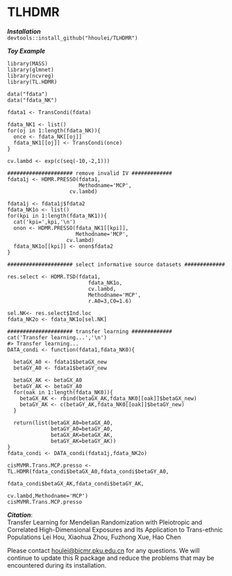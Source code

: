 # TLHDMR

***Installation***  
`devtools::install_github("hhoulei/TLHDMR")`  

***Toy Example***  

`library(MASS)`  
`library(glmnet)`    
`library(ncvreg)`  
`library(TL.HDMR)`  

`data("fdata")`  
`data("fdata_NK")`  

`fdata1 <- TransCondi(fdata)`  

`fdata_NK1 <- list()`  
`for(oj in 1:length(fdata_NK)){`  
`  once <- fdata_NK[[oj]]`  
`  fdata_NK1[[oj]] <- TransCondi(once)`  
`}`  

`cv.lambd <- exp(c(seq(-10,-2,1)))`  

`##################### remove invalid IV #############`  
`fdata1j <- HDMR.PRESSO(fdata1,`  
`                       Methodname='MCP',`  
`                    cv.lambd)`  

`fdata1j <- fdata1j$fdata2`  
`fdata_NK1o <- list()`  
`for(kpi in 1:length(fdata_NK1)){`  
`  cat('kpi=',kpi,'\n')`  
`  onon <- HDMR.PRESSO(fdata_NK1[[kpi]],`  
`                      Methodname='MCP',`  
`                   cv.lambd)`  
`  fdata_NK1o[[kpi]] <- onon$fdata2`  
`}`  

`##################### select informative source datasets #############`  

`res.select <- HDMR.TSD(fdata1,`  
`                          fdata_NK1o,`  
`                          cv.lambd,`  
`                          Methodname='MCP',`  
`                          r.A0=3,C0=1.6)`  

`sel.NK<- res.select$Ind.loc`  
`fdata_NK2o <- fdata_NK1o[sel.NK]`  

`##################### transfer learning #############`  
`cat('Transfer learning...','\n')`  
`#> Transfer learning...`  
`DATA_condi <- function(fdata1,fdata_NK0){`  
  
`  betaGX_A0 <- fdata1$betaGX_new`  
`  betaGY_A0 <- fdata1$betaGY_new`  
  
`  betaGX_AK <- betaGX_A0`  
`  betaGY_AK <- betaGY_A0`  
`  for(oak in 1:length(fdata_NK0)){`  
`    betaGX_AK <- rbind(betaGX_AK,fdata_NK0[[oak]]$betaGX_new)`  
`    betaGY_AK <- c(betaGY_AK,fdata_NK0[[oak]]$betaGY_new)`  
`  }`  
  
`  return(list(betaGX_A0=betaGX_A0,`  
`              betaGY_A0=betaGY_A0,`  
`              betaGX_AK=betaGX_AK,`  
`              betaGY_AK=betaGY_AK))`  
`}`  
`fdata_condi <- DATA_condi(fdata1j,fdata_NK2o)`  

`cisMVMR.Trans.MCP.presso <- TL.HDMR(fdata_condi$betaGX_A0,fdata_condi$betaGY_A0,`  
`                                               fdata_condi$betaGX_AK,fdata_condi$betaGY_AK,`  
`                                               cv.lambd,Methodname='MCP')`  
`cisMVMR.Trans.MCP.presso`  

***Citation***:  
Transfer Learning for Mendelian Randomization with Pleiotropic and Correlated High-Dimensional Exposures and Its Application to Trans-ethnic Populations
Lei Hou, Xiaohua Zhou, Fuzhong Xue, Hao Chen

Please contact houlei@bicmr.pku.edu.cn for any questions. We will continue to update this R package and reduce the problems that may be encountered during its installation.

